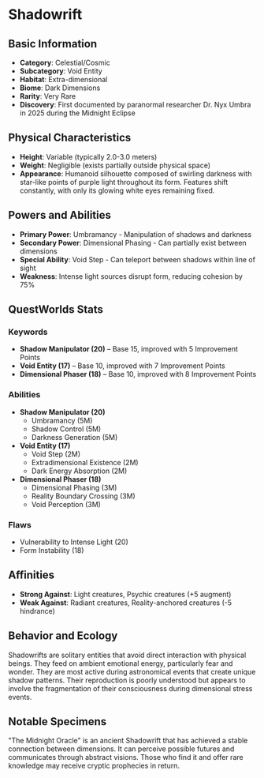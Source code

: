 # Shadowrift

## Basic Information
- **Category**: Celestial/Cosmic
- **Subcategory**: Void Entity
- **Habitat**: Extra-dimensional
- **Biome**: Dark Dimensions
- **Rarity**: Very Rare
- **Discovery**: First documented by paranormal researcher Dr. Nyx Umbra in 2025 during the Midnight Eclipse

## Physical Characteristics
- **Height**: Variable (typically 2.0-3.0 meters)
- **Weight**: Negligible (exists partially outside physical space)
- **Appearance**: Humanoid silhouette composed of swirling darkness with star-like points of purple light throughout its form. Features shift constantly, with only its glowing white eyes remaining fixed.

## Powers and Abilities
- **Primary Power**: Umbramancy - Manipulation of shadows and darkness
- **Secondary Power**: Dimensional Phasing - Can partially exist between dimensions
- **Special Ability**: Void Step - Can teleport between shadows within line of sight
- **Weakness**: Intense light sources disrupt form, reducing cohesion by 75%

## QuestWorlds Stats

### Keywords
- **Shadow Manipulator (20)** – Base 15, improved with 5 Improvement Points
- **Void Entity (17)** – Base 10, improved with 7 Improvement Points
- **Dimensional Phaser (18)** – Base 10, improved with 8 Improvement Points

### Abilities
- **Shadow Manipulator (20)**
  - Umbramancy (5M)
  - Shadow Control (5M)
  - Darkness Generation (5M)
- **Void Entity (17)**
  - Void Step (2M)
  - Extradimensional Existence (2M)
  - Dark Energy Absorption (2M)
- **Dimensional Phaser (18)**
  - Dimensional Phasing (3M)
  - Reality Boundary Crossing (3M)
  - Void Perception (3M)

### Flaws
- Vulnerability to Intense Light (20)
- Form Instability (18)

## Affinities
- **Strong Against**: Light creatures, Psychic creatures (+5 augment)
- **Weak Against**: Radiant creatures, Reality-anchored creatures (-5 hindrance)

## Behavior and Ecology
Shadowrifts are solitary entities that avoid direct interaction with physical beings. They feed on ambient emotional energy, particularly fear and wonder. They are most active during astronomical events that create unique shadow patterns. Their reproduction is poorly understood but appears to involve the fragmentation of their consciousness during dimensional stress events.

## Notable Specimens
"The Midnight Oracle" is an ancient Shadowrift that has achieved a stable connection between dimensions. It can perceive possible futures and communicates through abstract visions. Those who find it and offer rare knowledge may receive cryptic prophecies in return.
